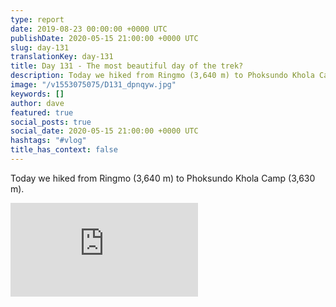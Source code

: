 ```yaml
---
type: report
date: 2019-08-23 00:00:00 +0000 UTC
publishDate: 2020-05-15 21:00:00 +0000 UTC
slug: day-131
translationKey: day-131
title: Day 131 - The most beautiful day of the trek?
description: Today we hiked from Ringmo (3,640 m) to Phoksundo Khola Camp (3,630 m).
image: "/v1553075075/D131_dpnqyw.jpg"
keywords: []
author: dave
featured: true
social_posts: true
social_date: 2020-05-15 21:00:00 +0000 UTC
hashtags: "#vlog"
title_has_context: false
---
```


Today we hiked from Ringmo (3,640 m) to Phoksundo Khola Camp (3,630 m).

<iframe src="https://www.youtube.com/embed/Sh2v8t6Du1g" frameborder="0" allow="accelerometer; autoplay; encrypted-media; gyroscope; picture-in-picture" allowfullscreen></iframe>

